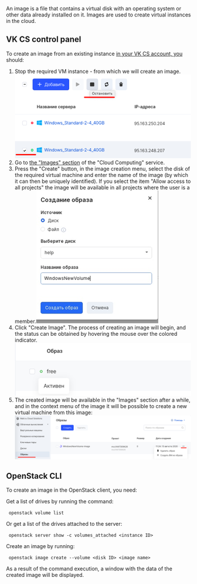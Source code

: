 An image is a file that contains a virtual disk with an operating system or other data already installed on it. Images are used to create virtual instances in the cloud.

## VK CS control panel

To create an image from an existing instance [in your VK CS account, you](https://mcs.mail.ru/app/services/infra/servers/) should:

1.  Stop the required VM instance - from which we will create an image.![](./assets/1597306895707-1597306895707.png)
2.  Go to [the "Images" section](https://mcs.mail.ru/app/services/infra/images/) of the "Cloud Computing" service.
3.  Press the "Create" button, in the image creation menu, select the disk of the required virtual machine and enter the name of the image (by which it can then be uniquely identified). If you select the item "Allow access to all projects" the image will be available in all projects where the user is a member.![](./assets/1602986944952-sozdanie-novogo-obraza.jpg)
4.  Click "Create Image". The process of creating an image will begin, and the status can be obtained by hovering the mouse over the colored indicator.![](./assets/1596645337690-snimok-ekrana-2020-08-05-v-19.34.27.png)
5.  The created image will be available in the "Images" section after a while, and in the context menu of the image it will be possible to create a new virtual machine from this image:![](./assets/1597307157053-1597307157053.png)

## OpenStack CLI

To create an image in the OpenStack client, you need:

Get a list of drives by running the command:

```
 openstack volume list
```

Or get a list of the drives attached to the server:

```
 openstack server show -c volumes_attached <instance ID>
```

Create an image by running:

```
 openstack image create --volume <disk ID> <image name>
```

As a result of the command execution, a window with the data of the created image will be displayed.
